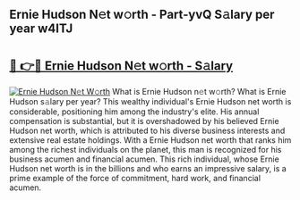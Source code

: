 ## Ernie Hudson N𝚎t w𝚘rth - Part-yvQ S𝚊lary per year w4ITJ

# <h2><a href="http://gc0hd4f.nevu.top/?p=Ernie+Hudson">🔗 👉🔴 Ernie Hudson N𝚎t w𝚘rth - S𝚊lary</a></h2>

[![Ernie Hudson N𝚎t W𝚘rth](https://i.imgur.com/Oavwk0R.jpeg)](http://gc0hd4f.nevu.top/?p=Ernie+Hudson)
What is Ernie Hudson n𝚎t w𝚘rth? What is Ernie Hudson s𝚊lary per year?
This wealthy individual's Ernie Hudson net worth is considerable, positioning him among the industry's elite. His annual compensation is substantial, but it is overshadowed by his believed Ernie Hudson net worth, which is attributed to his diverse business interests and extensive real estate holdings. With a Ernie Hudson net worth that ranks him among the richest individuals on the planet, this man is recognized for his business acumen and financial acumen. This rich individual, whose Ernie Hudson net worth is in the billions and who earns an impressive salary, is a prime example of the force of commitment, hard work, and financial acumen.

